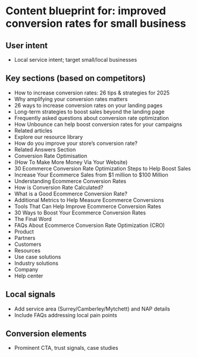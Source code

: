 # Content blueprint for: improved conversion rates for small business

## User intent
- Local service intent; target small/local businesses

## Key sections (based on competitors)
- How to increase conversion rates: 26 tips & strategies for 2025
- Why amplifying your conversion rates matters
- 26 ways to increase conversion rates on your landing pages
- Long-term strategies to boost sales beyond the landing page
- Frequently asked questions about conversion rate optimization
- How Unbounce can help boost conversion rates for your campaigns
- Related articles
- Explore our resource library
- How do you improve your store’s conversion rate?
- Related Answers Section
- Conversion Rate Optimisation
- (How To Make More Money Via Your Website)
- 30 Ecommerce Conversion Rate Optimization Steps to Help Boost Sales
- Increase Your Ecommerce Sales from $1 million to $100 Million
- Understanding Ecommerce Conversion Rates
- How is Conversion Rate Calculated?
- What is a Good Ecommerce Conversion Rate?
- Additional Metrics to Help Measure Ecommerce Conversions
- Tools That Can Help Improve Ecommerce Conversion Rates
- 30 Ways to Boost Your Ecommerce Conversion Rates
- The Final Word
- FAQs About Ecommerce Conversion Rate Optimization (CRO)
- Product
- Partners
- Customers
- Resources
- Use case solutions
- Industry solutions
- Company
- Help center

## Local signals
- Add service area (Surrey/Camberley/Mytchett) and NAP details
- Include FAQs addressing local pain points

## Conversion elements
- Prominent CTA, trust signals, case studies